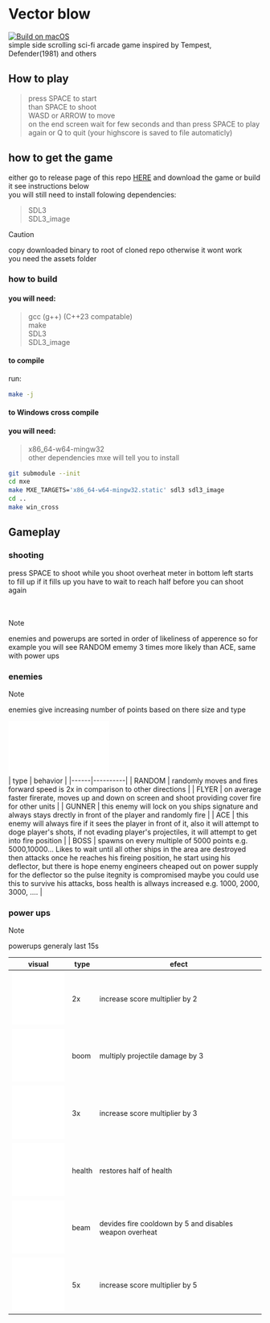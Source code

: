 # Vector blow
[![Build on macOS](https://github.com/PoliEcho/Vector_blow/actions/workflows/build_macos.yml/badge.svg)](https://github.com/PoliEcho/Vector_blow/actions/workflows/build_macos.yml)  
simple side scrolling sci-fi arcade game inspired by Tempest, Defender(1981) and others

## How to play  
> press SPACE to start  
> than SPACE to shoot  
> WASD or ARROW to move  
> on the end screen wait for few seconds and than press SPACE to play again or Q to quit (your highscore is saved to file automaticly)  


## how to get the game 
either go to release page of this repo [HERE](https://github.com/PoliEcho/Vector_blow/releases) and download the game or build it see instructions below  
you will still need to install folowing dependencies:  
> SDL3  
> SDL3_image  


> [!CAUTION]  
> copy downloaded binary to root of cloned repo otherwise it wont work  
> you need the assets folder  


### how to build  
#### you will need:
> gcc (g++) (C++23 compatable)  
> make  
> SDL3  
> SDL3_image  

#### to compile
run:
```bash
make -j
```

#### to Windows cross compile
#### you will need:
> x86_64-w64-mingw32  
> other dependencies mxe will tell you to install  
```bash
git submodule --init
cd mxe
make MXE_TARGETS='x86_64-w64-mingw32.static' sdl3 sdl3_image
cd ..
make win_cross
```

## Gameplay  

### shooting  
press SPACE to shoot
while you shoot overheat meter in bottom left starts to fill up
if it fills up you have to wait to reach half before you can shoot again
</br></br></br>

> [!NOTE]
> enemies and powerups are sorted in order of likeliness of apperence so for example you will see RANDOM ememy 3 times more likely than ACE, same with power ups

### enemies 
> [!NOTE]
> enemies give increasing number of points based on there size and type

<img src="assets/enemy_1.svg" alt="enemy sprite" width=200 /></br>
| type | behavior |
|------|----------|
| RANDOM | randomly moves and fires forward speed is 2x in comparison to other directions |
| FLYER | on average faster firerate, moves up and down on screen and shoot providing cover fire for other units |
| GUNNER | this enemy will lock on you ships signature and always stays drectly in front of the player and randomly fire |
| ACE | this enemy will always fire if it sees the player in front of it, also it will attempt to doge player's shots, if not evading player's projectiles, it will attempt to get into fire position |
| BOSS | spawns on every multiple of 5000 points e.g. 5000,10000... Likes to wait until all other ships in the area are destroyed then attacks once he reaches his fireing position, he start using his deflector, but there is hope enemy engineers cheaped out on power supply for the deflector so the pulse itegnity is compromised maybe you could use this to survive his attacks, boss health is allways increased e.g. 1000, 2000, 3000, .... |

### power ups  

> [!NOTE]
> powerups generaly last 15s

| visual | type | efect |
|--------|------|-------|
| ![2x](assets/powerups/2x.svg) | 2x | increase score multiplier by 2 |
| ![boom](assets/powerups/boom.svg) | boom | multiply projectile damage by 3 |
| ![3x](assets/powerups/3x.svg) | 3x | increase score multiplier by 3 |
| ![health](assets/powerups/health.svg) | health | restores half of health |
| ![beam](assets/powerups/beam.svg) | beam | devides fire cooldown by 5 and disables weapon overheat |
| ![5x](assets/powerups/5x.svg) | 5x | increase score multiplier by 5 |
